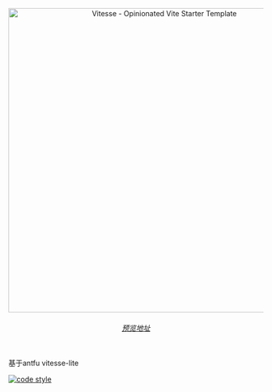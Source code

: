 <p align='center'>
  <img src='https://user-images.githubusercontent.com/11247099/111864893-a457fd00-899e-11eb-9f05-f4b88987541d.png' alt='Vitesse - Opinionated Vite Starter Template' width='600'/>
</p>

<h6 align='center'>
<a href="https://17359898647.github.io/">预览地址</a>
</h6>

<br>
<div>
 基于antfu vitesse-lite
</div>

[![code style](https://antfu.me/badge-code-style.svg)](https://github.com/antfu/eslint-config)
